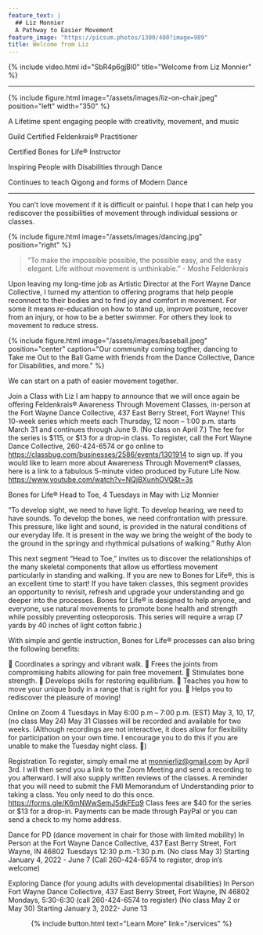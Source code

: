 ```yaml
---
feature_text: |
  ## Liz Monnier
  A Pathway to Easier Movement
feature_image: "https://picsum.photos/1300/400?image=989"
title: Welcome from Liz
---
```


{% include video.html id="SbR4p6gjBl0" title="Welcome from Liz Monnier" %}

<hr/>

{% include figure.html image="/assets/images/liz-on-chair.jpeg" position="left" width="350" %}

A Lifetime spent engaging people with creativity, movement, and music

Guild Certified Feldenkrais® Practitioner

Certified Bones for Life® Instructor

Inspiring People with Disabilities through Dance

Continues to teach Qigong and forms of Modern Dance

<hr/>


You can’t love movement if it is difficult or painful. I hope that I can help you
rediscover the possibilities of movement through individual sessions or classes.

{% include figure.html image="/assets/images/dancing.jpg" position="right" %}

> “To make the impossible possible, the possible easy, and the easy elegant. Life
without movement is unthinkable.” - Moshe Feldenkrais

Upon leaving my long-time job as Artistic Director at the Fort Wayne Dance
Collective, I turned my attention to offering programs that help people reconnect to
their bodies and to find joy and comfort in movement. For some it means re-education on how to stand up, improve posture, recover from an injury, or how to
be a better swimmer. For others they look to movement to reduce stress.

{% include figure.html image="/assets/images/baseball.jpeg" position="center" caption="Our community coming togther, dancing to Take me Out to the Ball Game with friends from the Dance Collective, Dance for Disabilities, and more." %}

We can start on a path of easier movement together.

Join a Class with Liz 
I am happy to announce that we will once again be offering Feldenkrais® Awareness Through Movement Classes, in-person at the Fort Wayne Dance Collective, 437 East Berry Street, Fort Wayne! 
This 10-week series which meets each Thursday, 12 noon – 1:00 p.m. starts March 31 and continues through June 9. (No class on April 7.) The fee for the series is $115, or $13 for a drop-in class. To register, call the Fort Wayne Dance Collective, 260-424-6574 or go online to https://classbug.com/businesses/2586/events/1301914 to sign up.
If you would like to learn more about Awareness Through Movement® classes, here is a link to a fabulous 5-minute video produced by Future Life Now. 
       https://www.youtube.com/watch?v=NQjBXunhOVQ&t=3s	

Bones for Life® Head to Toe, 4 Tuesdays in May with Liz Monnier

“To develop sight, we need to have light. To develop hearing, we need to have sounds. To develop the bones, we need confrontation with pressure. This pressure, like light and sound, is provided in the natural conditions of our everyday life. It is present in the way we bring the weight of the body to the ground in the springy and rhythmical pulsations of walking.” Ruthy Alon

This next segment “Head to Toe,” invites us to discover the relationships of the many skeletal components that allow us effortless movement particularly in standing and walking. If you are new to Bones for Life®, this is an excellent time to start! If you have taken classes, this segment provides an opportunity to revisit, refresh and upgrade your understanding and go deeper into the processes. Bones for Life® is designed to help anyone, and everyone, use natural movements to promote bone health and strength while possibly preventing osteoporosis. 
This series will require a wrap (7 yards by 40 inches of light cotton fabric.)

With simple and gentle instruction, Bones for Life® processes can also bring the following benefits: 

	Coordinates a springy and vibrant walk.
	Frees the joints from compromising habits allowing for pain free movement.
	Stimulates bone strength. 
	Develops skills for restoring equilibrium. 
	Teaches you how to move your unique body in a range that is right for you. 
	Helps you to rediscover the pleasure of moving! 

Online on Zoom
 4 Tuesdays in May 6:00 p.m – 7:00 p.m. (EST)
May 3, 10, 17, (no class May 24) May 31
Classes will be recorded and available for two weeks. (Although recordings are not interactive, it does allow for flexibility for participation on your own time. I encourage you to do this if you are unable to make the Tuesday night class. )

Registration
To register, simply email me at monnierliz@gmail.com by April 3rd. I will then send you a link to the Zoom Meeting and send a recording to you afterward. I will also supply written reviews of the classes. 
A reminder that you will need to submit the FMI Memorandum of Understanding prior to taking a class. You only need to do this once. 
https://forms.gle/K6mNWwSemJ5dkFEq9
Class fees are $40 for the series or $13 for a drop-in. 
Payments can be made through PayPal or you can send a check to my home address.


Dance for PD (dance movement in chair for those with limited mobility) 
In Person at the Fort Wayne Dance Collective, 437 East Berry Street, Fort Wayne, IN 46802
Tuesdays 12:30 p.m.-1:30 p.m. (No class May 3)
Starting January 4, 2022 - June 7 (Call 260-424-6574 to register, drop in’s welcome)

Exploring Dance (for young adults with developmental disabilities) In Person
Fort Wayne Dance Collective, 437 East Berry Street, Fort Wayne, IN 46802
Mondays, 5:30-6:30 (call 260-424-6574 to register) (No class May 2 or May 30)
Starting January 3, 2022- June 13

 









<p style="text-align: center;">{% include button.html text="Learn More" link="/services" %}</p>
